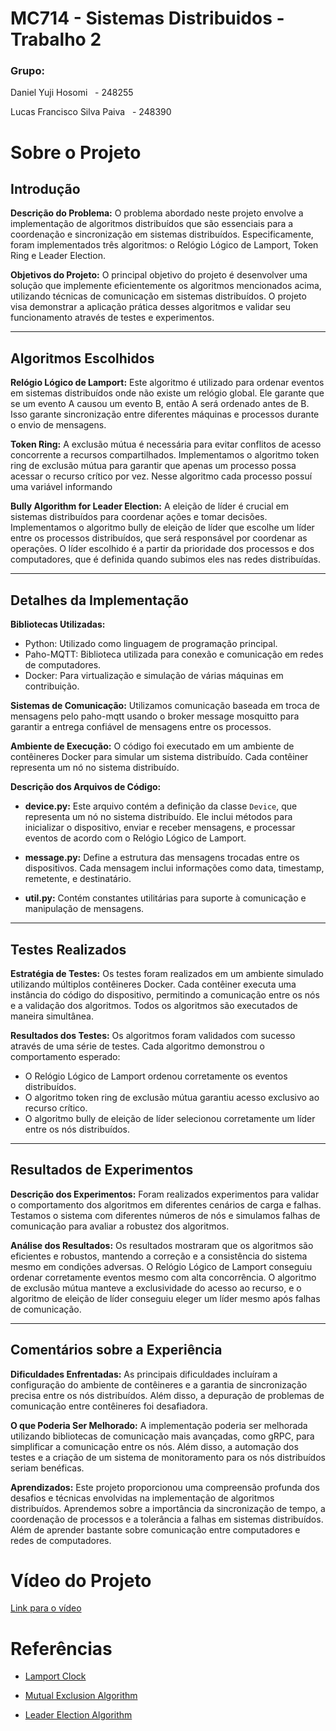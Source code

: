 # MC714 - Sistemas Distribuidos - Trabalho 2

### Grupo:

Daniel Yuji Hosomi &nbsp; - 248255

Lucas Francisco Silva Paiva &nbsp; - 248390

# Sobre o Projeto

## Introdução

**Descrição do Problema:**
O problema abordado neste projeto envolve a implementação de algoritmos distribuídos que são essenciais para a coordenação e sincronização em sistemas distribuídos. Especificamente, foram implementados três algoritmos: o Relógio Lógico de Lamport, Token Ring e Leader Election.

**Objetivos do Projeto:**
O principal objetivo do projeto é desenvolver uma solução que implemente eficientemente os algoritmos mencionados acima, utilizando técnicas de comunicação em sistemas distribuídos. O projeto visa demonstrar a aplicação prática desses algoritmos e validar seu funcionamento através de testes e experimentos.

---

## Algoritmos Escolhidos

**Relógio Lógico de Lamport:**
Este algoritmo é utilizado para ordenar eventos em sistemas distribuídos onde não existe um relógio global. Ele garante que se um evento A causou um evento B, então A será ordenado antes de B. Isso garante sincronização entre diferentes máquinas e processos durante o envio de mensagens.

**Token Ring:**
A exclusão mútua é necessária para evitar conflitos de acesso concorrente a recursos compartilhados. Implementamos o algoritmo token ring de exclusão mútua para garantir que apenas um processo possa acessar o recurso crítico por vez. Nesse algoritmo cada processo possuí uma variável informando 

**Bully Algorithm for Leader Election:**
A eleição de líder é crucial em sistemas distribuídos para coordenar ações e tomar decisões. Implementamos o algoritmo bully de eleição de líder que escolhe um líder entre os processos distribuídos, que será responsável por coordenar as operações. O líder escolhido é a partir da prioridade dos processos e dos computadores, que é definida quando subimos eles nas redes distribuídas.

---

## Detalhes da Implementação

**Bibliotecas Utilizadas:**
- Python: Utilizado como linguagem de programação principal.
- Paho-MQTT: Biblioteca utilizada para conexão e comunicação em redes de computadores.
- Docker: Para virtualização e simulação de várias máquinas em contribuição.


**Sistemas de Comunicação:**
Utilizamos comunicação baseada em troca de mensagens pelo paho-mqtt usando o broker message mosquitto para garantir a entrega confiável de mensagens entre os processos.

**Ambiente de Execução:**
O código foi executado em um ambiente de contêineres Docker para simular um sistema distribuído. Cada contêiner representa um nó no sistema distribuído.

**Descrição dos Arquivos de Código:**

- **device.py:**
  Este arquivo contém a definição da classe `Device`, que representa um nó no sistema distribuído. Ele inclui métodos para inicializar o dispositivo, enviar e receber mensagens, e processar eventos de acordo com o Relógio Lógico de Lamport.

- **message.py:**
  Define a estrutura das mensagens trocadas entre os dispositivos. Cada mensagem inclui informações como data, timestamp, remetente, e destinatário.

- **util.py:**
  Contém constantes utilitárias para suporte à comunicação e manipulação de mensagens.

---

## Testes Realizados

**Estratégia de Testes:**
Os testes foram realizados em um ambiente simulado utilizando múltiplos contêineres Docker. Cada contêiner executa uma instância do código do dispositivo, permitindo a comunicação entre os nós e a validação dos algoritmos. Todos os algoritmos são executados de maneira simultânea.

**Resultados dos Testes:**
Os algoritmos foram validados com sucesso através de uma série de testes. Cada algoritmo demonstrou o comportamento esperado:
- O Relógio Lógico de Lamport ordenou corretamente os eventos distribuídos.
- O algoritmo token ring de exclusão mútua garantiu acesso exclusivo ao recurso crítico.
- O algoritmo bully de eleição de líder selecionou corretamente um líder entre os nós distribuídos.

---

## Resultados de Experimentos

**Descrição dos Experimentos:**
Foram realizados experimentos para validar o comportamento dos algoritmos em diferentes cenários de carga e falhas. Testamos o sistema com diferentes números de nós e simulamos falhas de comunicação para avaliar a robustez dos algoritmos.

**Análise dos Resultados:**
Os resultados mostraram que os algoritmos são eficientes e robustos, mantendo a correção e a consistência do sistema mesmo em condições adversas. O Relógio Lógico de Lamport conseguiu ordenar corretamente eventos mesmo com alta concorrência. O algoritmo de exclusão mútua manteve a exclusividade do acesso ao recurso, e o algoritmo de eleição de líder conseguiu eleger um líder mesmo após falhas de comunicação.

---

## Comentários sobre a Experiência

**Dificuldades Enfrentadas:**
As principais dificuldades incluíram a configuração do ambiente de contêineres e a garantia de sincronização precisa entre os nós distribuídos. Além disso, a depuração de problemas de comunicação entre contêineres foi desafiadora.

**O que Poderia Ser Melhorado:**
A implementação poderia ser melhorada utilizando bibliotecas de comunicação mais avançadas, como gRPC, para simplificar a comunicação entre os nós. Além disso, a automação dos testes e a criação de um sistema de monitoramento para os nós distribuídos seriam benéficas.

**Aprendizados:**
Este projeto proporcionou uma compreensão profunda dos desafios e técnicas envolvidas na implementação de algoritmos distribuídos. Aprendemos sobre a importância da sincronização de tempo, a coordenação de processos e a tolerância a falhas em sistemas distribuídos. Além de aprender bastante sobre comunicação entre computadores e redes de computadores.


# Vídeo do Projeto

[Link para o vídeo](https://drive.google.com/file/d/1Zofsu3KMBOMkX1eiI4DUZxyOu8TZybfB/view?usp=sharing)

# Referências

 - [Lamport Clock](https://www.geeksforgeeks.org/lamports-logical-clock/)

 - [Mutual Exclusion Algorithm](https://denninginstitute.com/workbenches/token/token.html#:~:text=Token%20Ring%20algorithm%20achieves%20mutual,next%20in%20line%20after%20itself.)

 - [Leader Election Algorithm](https://www.geeksforgeeks.org/bully-algorithm-in-distributed-system/)
